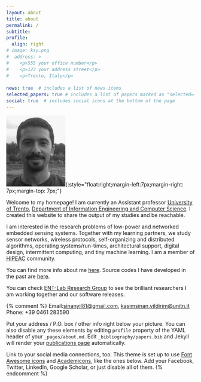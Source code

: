 ```yaml
---
layout: about
title: about
permalink: /
subtitle: 
profile:
  align: right
# image: ksy.png
#  address: >
#    <p>555 your office number</p>
#    <p>123 your address street</p>
#    <p>Trento, Italy</p>

news: true  # includes a list of news items
selected_papers: true # includes a list of papers marked as "selected={true}"
social: true  # includes social icons at the bottom of the page
---
```

![me](assets/img/ksy.png){:style="float:right;margin-left:7px;margin-right: 7px;margin-top: 7px;"}

Welcome to my homepage! I am currently an Assistant professor  <a href='http://unitn.it'>University of Trento</a>, <a href='http://disi.unitn.it'>Department of Information Engineering and Computer Science</a>. I created this website to share the output of my studies and be reachable. 

I am interested in the research problems of low-power and networked embedded sensing systems. Together with my learning partners, we study sensor networks, wireless protocols, self-organizing and distributed algorithms, operating systems/run-times, architectural support, digital design, intermittent computing, and tiny machine learning. I am a member of [HIPEAC](https://www.hipeac.net/) community.

You can find more info about me [here](info/index.html). Source codes I have developed in the past are [here](/projects/index.html).

You can check [ENT-Lab Research Group](https://sinanyil81.github.io/entlab/) to see the brilliant researchers I am working together and our software releases.

{% comment %}
Email:<a href='mailto:sinanyil81@gmail.com'>sinanyil81@gmail.com</a>, <a href='mailto:kasimsinan.yildirim@unitn.it'>kasimsinan.yildirim@unitn.it</a>
Phone: +39 0461 283590

Put your address / P.O. box / other info right below your picture. You can also disable any these elements by editing `profile` property of the YAML header of your `_pages/about.md`. Edit `_bibliography/papers.bib` and Jekyll will render your [publications page](/al-folio/publications/) automatically.

Link to your social media connections, too. This theme is set up to use [Font Awesome icons](http://fortawesome.github.io/Font-Awesome/) and [Academicons](https://jpswalsh.github.io/academicons/), like the ones below. Add your Facebook, Twitter, LinkedIn, Google Scholar, or just disable all of them.
{% endcomment %}
